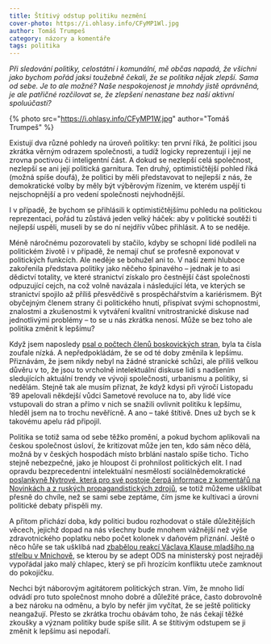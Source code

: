 ```yaml
---
title: Štítivý odstup politiku nezmění
cover-photo: https://i.ohlasy.info/CFyMP1Wl.jpg
author: Tomáš Trumpeš
category: názory a komentáře
tags: politika
---
```


*Při sledování politiky, celostátní i komunální, mě občas napadá, že všichni jako bychom pořád jaksi toužebně čekali, že se politika nějak zlepší. Sama od sebe. Je to ale možné? Naše nespokojenost je mnohdy jistě oprávněná, je ale patřičné rozčilovat se, že zlepšení nenastane bez naší aktivní spoluúčasti?*

{% photo src="https://i.ohlasy.info/CFyMP1W.jpg" author="Tomáš Trumpeš" %}

Existují dva různé pohledy na úroveň politiky: ten první říká, že politici jsou zkrátka věrným odrazem společnosti, a tudíž logicky reprezentují i její ne zrovna poctivou či inteligentní část. A dokud se nezlepší celá společnost, nezlepší se ani její politická garnitura. Ten druhý, optimističtější pohled říká (možná spíše doufá), že politici by měli představovat to nejlepší z nás, že demokratické volby by měly být výběrovým řízením, ve kterém uspějí ti nejschopnější a pro vedení společnosti nejvhodnější.

I v případě, že bychom se přihlásili k optimističtějšímu pohledu na politickou reprezentaci, pořád tu zůstává jeden velký háček: aby v politické soutěži ti nejlepší uspěli, museli by se do ní nejdřív vůbec přihlásit. A to se neděje.

Méně náročnému pozorovateli by stačilo, kdyby se schopní lidé podíleli na politickém životě i v případě, že nemají chuť se profesně exponovat v politických funkcích. Ale neděje se bohužel ani to. V naší zemi hluboce zakořenila představa politiky jako něčeho špinavého – jednak je to asi dědictví totality, ve které stranictví získalo pro čestnější část společnosti odpuzující cejch, na což volně navázala i následující léta, ve kterých se stranictví spojilo až příliš přesvědčivě s prospěchářstvím a kariérismem. Být obyčejným členem strany či politického hnutí, přispívat svými schopnostmi, znalostmi a zkušenostmi k vytváření kvalitní vnitrostranické diskuse nad jednotlivými problémy – to se u nás zkrátka nenosí. Může se bez toho ale politika změnit k lepšímu?

Když jsem naposledy [psal o počtech členů boskovických stran](http://stare.boskovicko.cz/cislo.phtml?iss_id=453#art_15453), byla ta čísla zoufale nízká. A nepředpokládám, že se od té doby změnila k lepšímu. Přiznávám, že jsem nikdy nebyl na žádné stranické schůzi, ale příliš velkou důvěru v to, že jsou to vrcholně intelektuální diskuse lidí s nadšením sledujících aktuální trendy ve vývoji společnosti, urbanismu a politiky, si nedělám. Stejně tak ale musím přiznat, že když kdysi při výročí Listopadu ’89 apelovali někdejší vůdci Sametové revoluce na to, aby lidé více vstupovali do stran a přímo v nich se snažili ovlivnit politiku k lepšímu, hleděl jsem na to trochu nevěřícně. A ano – také štítivě. Dnes už bych se k takovému apelu rád připojil.

Politika se totiž sama od sebe těžko promění, a pokud bychom aplikovali na českou společnost úsloví, že kritizovat může jen ten, kdo sám něco dělá, možná by v českých hospodách místo brblání nastalo spíše ticho. Ticho stejně nebezpečné, jako je hloupost či prohnilost politických elit. I nad opravdu bezprecedentní intelektuální nesmělostí sociálnědemokratické [poslankyně Nytrové, která pro své postoje čerpá informace z komentářů na Novinkách a z ruských propagandistických zdrojů](https://www.respekt.cz/politika/radi-mi-internet-a-me-srdce-rika-poslankyne-ktera-za-gayi-a-lesbami-vidi-sex-s-detmi), se totiž můžeme ušklíbat přesně do chvíle, než se sami sebe zeptáme, čím jsme ke kultivaci a úrovni politické debaty přispěli my.

A přitom přichází doba, kdy politici budou rozhodovat o stále důležitějších věcech, jejichž dopad na nás všechny bude mnohem vážnější než výše zdravotnického poplatku nebo počet kolonek v daňovém přiznání. Ještě o něco hůře se tak ušklíbá nad [zbabělou reakcí Václava Klause mladšího na střelbu v Mnichově](https://www.novinky.cz/domaci/410013-vaclav-klaus-ml-vyzval-k-opusteni-evropske-unie.html), se kterou by se adept ODS na ministerský post nejraději vypořádal jako malý chlapec, který se při hrozícím konfliktu uteče zamknout do pokojíčku.

Nechci být náborovým agitátorem politických stran. Vím, že mnoho lidí odvádí pro tuto společnost mnoho dobré a důležité práce, často dobrovolně a bez nároku na odměnu, a bylo by nefér jim vyčítat, že se ještě politicky neangažují. Přesto se zkrátka trochu obávám toho, že nás čekají těžké zkoušky a význam politiky bude spíše sílit.  A se štítivým odstupem se ji změnit k lepšímu asi nepodaří. 
